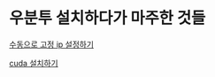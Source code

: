 # 우분투 설치하다가 마주한 것들

[수동으로 고정 ip 설정하기](https://github.com/ji-in/note/blob/main/Ubuntu/ip.md)

[cuda 설치하기]()